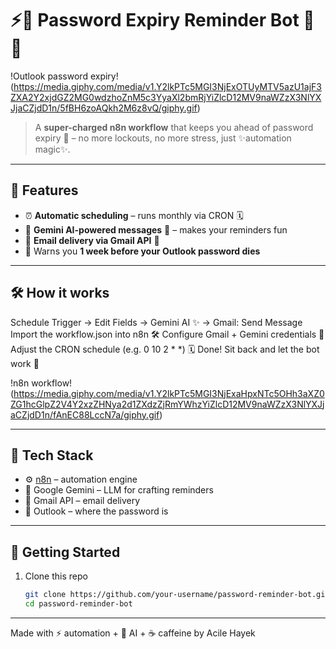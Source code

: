 # ⚡️🔑 Password Expiry Reminder Bot 🚀✨

!Outlook password expiry!(https://media.giphy.com/media/v1.Y2lkPTc5MGI3NjExOTUyMTV5azU1ajF3ZXA2Y2xjdGZ2MG0wdzhoZnM5c3YyaXl2bmRjYiZlcD12MV9naWZzX3NlYXJjaCZjdD1n/5fBH6zoAQkh2M6z8vQ/giphy.gif)

> A **super-charged n8n workflow** that keeps you ahead of password expiry 🔐 – no more lockouts, no more stress, just ✨automation magic✨.

---

## 🎯 Features
- ⏰ **Automatic scheduling** – runs monthly via CRON 🗓️  
- 📝 **Gemini AI-powered messages** 🤖 – makes your reminders fun  
- 📩 **Email delivery via Gmail API** 💌  
- 🚨 Warns you **1 week before your Outlook password dies**  

---

## 🛠️ How it works
Schedule Trigger → Edit Fields → Gemini AI ✨ → Gmail: Send Message
Import the workflow.json into n8n 🛠️
Configure Gmail + Gemini credentials 🔑
Adjust the CRON schedule (e.g. 0 10 2 * *) 🗓️
Done! Sit back and let the bot work 🍹


!n8n workflow! (https://media.giphy.com/media/v1.Y2lkPTc5MGI3NjExaHpxNTc5OHh3aXZ0ZG1hcGlpZ2V4Y2xzZHNya2d1ZXdzZjRmYWhzYiZlcD12MV9naWZzX3NlYXJjaCZjdD1n/fAnEC88LccN7a/giphy.gif)

---

## 🧩 Tech Stack
- ⚙️ [n8n](https://n8n.io) – automation engine  
- 🤖 Google Gemini – LLM for crafting reminders  
- 📧 Gmail API – email delivery  
- 🔐 Outlook – where the password is  

---

## 🚀 Getting Started
1. Clone this repo  
   ```bash
   git clone https://github.com/your-username/password-reminder-bot.git
   cd password-reminder-bot


---

Made with ⚡ automation + 🤖 AI + ☕ caffeine by Acile Hayek
